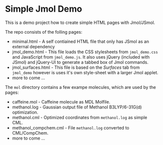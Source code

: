 # Simple Jmol Demo

This is a demo project how to create simple HTML pages with Jmol/JSmol.

The repo consists of the folling pages:

  * minimal.html   - A self contiained HTML file that only has JSmol as an 
                     external dependency
  * jmol_demo.html - This file loads the CSS stylesheets from `jmol_demo.css` 
                     and JavaScript from `jmol_demo.js`. It also uses jQuery 
                     (included with JSmol) and jQuery-UI to generate a tabbed 
                     box of Jmol commands.  
  * jmol_surfaces.html - This file is based on the *Surfaces* tab from 
                     `jmol_demo` however is uses it's own style-sheet with 
                     a larger Jmol applet.
  * more to come ...

The `mol` directory contains a few exampe molecules, which are used 
by the pages:

  * caffeine.mol   - Caffeine molecule as MDL Molfile.
  * methanol.log   - Gaussian output file of Methanol B3LYP/6-31G(d) optimization.
  * methanol.cml   - Optimized coordinates from `methanol.log` as simple CML.
  * methanol_compchem.cml - File `methanol.log` converted to CML/CompChem.
  * more to come ...
